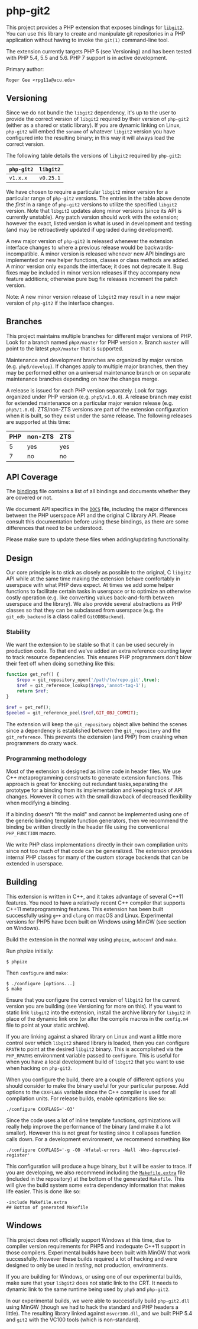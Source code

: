 # php-git2

This project provides a PHP extension that exposes bindings for [`libgit2`](https://github.com/libgit2/libgit2). You can use this library to create and manipulate git repositories in a PHP application without having to invoke the `git(1)` command-line tool.

The extension currently targets PHP 5 (see Versioning) and has been tested with PHP 5.4, 5.5 and 5.6. PHP 7 support is in active development.

Primary author:

	Roger Gee <rpg11a@acu.edu>

## Versioning

Since we do not bundle the `libgit2` dependency, it's up to the user to provide the correct version of  `libgit2` required by their version of `php-git2` (either as a shared or static library). If you are dynamic linking on Linux, `php-git2` will embed the `soname` of whatever `libgit2` version you have configured into the resulting binary; in this way it will always load the correct version.

The following table details the versions of `libgit2` required by `php-git2`:

| `php-git2` | `libgit2` |
| -------- | ------- |
| `v1.x.x`  | `v0.25.1` |

We have chosen to require a particular `libgit2` minor version for a particular range of `php-git2` versions. The entries in the table above denote the _first_ in a range of `php-git2` versions to utilize the specified `libgit2` version. Note that `libgit2` updates along minor versions (since its API is currently unstable). Any patch version should work with the extension; however the exact, listed version is what is used in development and testing (and may be retroactively updated if upgraded during development).

A new major version of `php-git2` is released whenever the extension interface changes to where a previous release would be backwards-incompatible.  A minor version is released whenever new API bindings are implemented or new helper functions, classes or class methods are added. A minor version only expands the interface; it does not deprecate it. Bug fixes may be included in minor version releases if they accompany new feature additions; otherwise pure bug fix releases increment the patch version.

Note: A new minor version release of `libgit2` may result in a new major version of `php-git2` if the interface changes.

## Branches

This project maintains multiple branches for different major versions of PHP. Look for a branch named `phpX/master` for PHP version `X`. Branch `master` will point to the latest `phpX/master` that is supported.

Maintenance and development branches are organized by major version (e.g. `php5/develop`). If changes apply to multiple major branches, then they may be performed either on a universal maintenance branch or on separate maintenance branches depending on how the changes merge.

A release is issued for each PHP version separately. Look for tags organized under PHP version (e.g. `php5/v1.0.0`). A release branch may exist for extended maintenance on a particular major version release (e.g. `php5/1.0.0`). ZTS/non-ZTS versions are part of the extension configuration when it is built, so they exist under the same release. The following releases are supported at this time:

| PHP | non-ZTS | ZTS
|--|--| -- |
| 5 | yes | yes |
| 7 | no | no |

## API Coverage

The [bindings](bindings) file contains a list of all bindings and documents whether they are covered or not.

We document API specifics in the [`DOCS`](DOCS) file, including the major differences between the PHP userspace API and the original C library API. Please consult this documentation before using these bindings, as there are some differences that need to be understood.

Please make sure to update these files when adding/updating functionality.

## Design

Our core principle is to stick as closely as possible to the original, C `libgit2` API while at the same  time making the extension behave comfortably in userspace with what PHP devs expect. At times we  add some helper functions to facilitate certain tasks in userspace or to optimize an otherwise costly operation (e.g. like converting values back-and-forth between userspace and the library). We also provide several abstractions as PHP classes so that they can be subclassed from userspace (e.g. the `git_odb_backend`  is a class called `GitODBBackend`).

### Stability

We want the extension to be stable so that it can be used securely in production code. To that end  we've added an extra reference counting layer to track resource dependencies. This ensures PHP  programmers don't blow their feet off when doing something like this:

```php
function get_ref() {
    $repo = git_repository_open('/path/to/repo.git',true);
    $ref = git_reference_lookup($repo,'annot-tag-1');
    return $ref;
}

$ref = get_ref();
$peeled = git_reference_peel($ref,GIT_OBJ_COMMIT);
```

The extension will keep the `git_repository` object alive behind the scenes since a dependency is established between the `git_repository` and the `git_reference`. This prevents the extension (and PHP) from crashing when programmers do crazy wack.

### Programming methodology

Most of the extension is designed as inline code in header files. We use C++ metaprogramming constructs to generate extension functions. This approach is great for knocking out redundant tasks,separating the prototype for a binding from its implementation and keeping track of API changes. However it comes with the small drawback of decreased flexibility when modifying a binding.

If a binding doesn't "fit the mold" and cannot be implemented using one of the generic binding template function generators, then we recommend the binding be written directly in the header file using the conventional `PHP_FUNCTION` macro.

We write PHP class implementations directly in their own compilation units since not too much of that code can be generalized. The extension provides internal PHP classes for many of the custom storage backends that can be extended in userspace.

## Building

This extension is written in C++, and it takes advantage of several C++11 features. You need to have a relatively recent C++ compiler that supports C++11 metaprogramming features. This extension has been built successfully using `g++` and `clang` on macOS and Linux. Experimental versions for PHP5 have been built on Windows using MinGW (see section on Windows).

Build the extension in the normal way using `phpize`, `autoconf` and `make`.

Run phpize initially:

	$ phpize

Then `configure` and `make`:

	$ ./configure [options...]
	$ make

Ensure that you configure the correct version of `libgit2` for the current version you are building (see Versioning for more on this). If you want to static link `libgit2` into the extension, install the archive library for `libgit2` in place of the dynamic link one (or alter the compile macros in the `config.m4` file to point at your static archive).

If you are linking against a shared library on Linux and want a little more control over which `libgit2` shared library is loaded, then you can configure `RPATH` to point at the desired `libgit2` binary. This is accomplished via the `PHP_RPATHS` environment variable passed to `configure`. This is useful for when you have a local development build of `libgit2` that you want to use when hacking on `php-git2`.

When you configure the build, there are a couple of different options you should consider to make the binary useful for your particular purpose. Add options to the `CXXFLAGS` variable since the C++ compiler is used for all compilation units. For release builds, enable optimizations like so:

	./configure CXXFLAGS='-O3'

Since the code uses a lot of inline template functions, optimizations will really help improve the performance of the binary (and make it a lot smaller). However this is not great for testing since it collapses function calls down. For a development environment, we recommend something like

	./configure CXXFLAGS='-g -O0 -Wfatal-errors -Wall -Wno-deprecated-register'

This configuration will produce a huge binary, but it will be easier to trace. If you are developing, we also recommend including the [`Makefile.extra`](Makefile.extra) file (included in the repository) at the bottom of the generated `Makefile`. This will give the build system some extra dependency information that makes life easier. This is done like so:

	-include Makefile.extra
	## Bottom of generated Makefile

## Windows

This project does not officially support Windows at this time, due to compiler version requirements for PHP5 and inadequate C++11 support in those compilers. Experimental builds have been built with MinGW that work successfully. However these builds required a lot of hacking and were designed to only be used in _testing_, not production, environments.

If you are building for Windows, or using one of our experimental builds, make sure that your `libgit2` does not static link to the CRT. It needs to dynamic link to the same runtime being used by `php5` and `php-git2`.

In our experimental builds, we were able to successfully build `php-git2.dll` using MinGW (though we had to hack the standard and PHP headers a little). The resulting library linked against `msvcr100.dll`, and we built PHP 5.4 and `git2` with the VC100 tools (which is non-standard).

